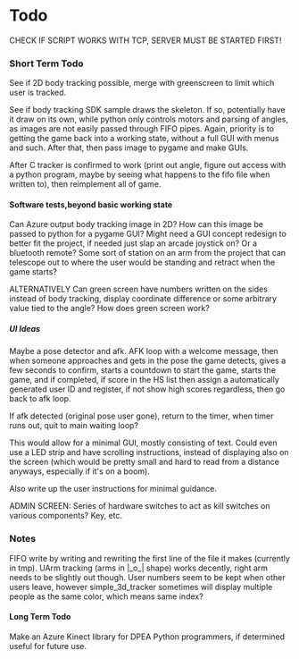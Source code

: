 # Todo #

CHECK IF SCRIPT WORKS WITH TCP, SERVER MUST BE STARTED FIRST!

### Short Term Todo ###
See if 2D body tracking possible, merge with greenscreen to limit which user is tracked.


See if body tracking SDK sample draws the skeleton. If so, potentially have it draw on its own, while python only controls motors and parsing of angles, as images are not easily passed through FIFO pipes. Again, priority is to getting the game back into a working state, without a full GUI with menus and such. After that, then pass image to pygame and make GUIs.

After C tracker is confirmed to work (print out angle, figure out access with a python program, maybe by seeing what happens to the fifo file when written to), then reimplement all of game.

#### Software tests,beyond basic working state ####
Can Azure output body tracking image in 2D? How can this image be passed to python for a pygame GUI?
Might need a GUI concept redesign to better fit the project, if needed just slap an arcade joystick on? Or a bluetooth remote? Some sort of station on an arm from the project that can telescope out to where the user would be standing and retract when the game starts?

ALTERNATIVELY
Can green screen have numbers written on the sides instead of body tracking, display coordinate difference or some arbitrary value tied to the angle?
How does green screen work?

##### UI Ideas #####
Maybe a pose detector and afk. AFK loop with a welcome message, then when someone approaches and gets in the pose the game detects, gives a few seconds to confirm, starts a countdown to start the game, starts the game, and if completed, if score in the HS list then assign a automatically generated user ID and register, if not show high scores regardless, then go back to afk loop.

If afk detected (original pose user gone), return to the timer, when timer runs out, quit to main waiting loop?

This would allow for a minimal GUI, mostly consisting of text. Could even use a LED strip and have scrolling instructions, instead of displaying also on the screen (which would be pretty small and hard to read from a distance anyways, especially if it's on a boom).

Also write up the user instructions for minimal guidance.

ADMIN SCREEN: Series of hardware switches to act as kill switches on various components?  Key, etc.


### Notes ###
FIFO write by writing and rewriting the first line of the file it makes (currently in tmp).
UArm tracking (arms in |\_o\_| shape) works decently, right arm needs to be slightly out though.
User numbers seem to be kept when other users leave, however simple_3d_tracker sometimes will display multiple people as the same color, which means same index?



#### Long Term Todo ####
Make an Azure Kinect library for DPEA Python programmers, if determined useful for future use.
